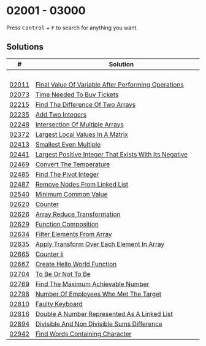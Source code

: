 # 02001 - 03000

Press <kbd>Control</kbd> + <kbd>F</kbd> to search for anything you want.

## Solutions
| # | Solution | Topic | Difficulty |
| --- | --- | --- | --- |
| | &emsp;&emsp;&emsp;&emsp;&emsp;&emsp;&emsp;&emsp;&emsp;&emsp;&emsp;&emsp;&emsp;&emsp;&emsp;&emsp;&emsp;&emsp;&emsp;&emsp;&emsp;&emsp;&emsp;&emsp;&emsp;&emsp;&emsp;&emsp; | &emsp;&emsp;&emsp;&emsp;&emsp;&emsp;&emsp;&emsp;&emsp;&emsp; | |  
| [02011](https://leetcode.com/problems/final-value-of-variable-after-performing-operations/) | [Final Value Of Variable After Performing Operations](02001-02100/02011-final-value-of-variable-after-performing-operations.cpp) | `String` | Easy |  
| [02073](https://leetcode.com/problems/time-needed-to-buy-tickets/) | [Time Needed To Buy Tickets](02001-02100/02073-time-needed-to-buy-tickets.cpp) | `Array` | Easy |  
| [02215](https://leetcode.com/problems/find-the-difference-of-two-arrays/) | [Find The Difference Of Two Arrays](02201-02300/02215-find-the-difference-of-two-arrays.cpp) | `Hashmap` | Easy |  
| [02235](https://leetcode.com/problems/add-two-integers/) | [Add Two Integers](02201-02300/02235-add-two-integers.cpp) | `Math` | Easy |  
| [02248](https://leetcode.com/problems/intersection-of-multiple-arrays/) | [Intersection Of Multiple Arrays](02201-02300/02248-intersection-of-multiple-arrays.cpp) | `Hashmap` | Easy |  
| [02372](https://leetcode.com/problems/largest-local-values-in-a-matrix/) | [Largest Local Values In A Matrix](02301-02400/02372-largest-local-values-in-a-matrix.cpp) | `Array` | Easy |  
| [02413](https://leetcode.com/problems/smallest-even-multiple/) | [Smallest Even Multiple](02401-02500/02413-smallest-even-multiple.cpp) | `Number-Theory` | Easy |  
| [02441](https://leetcode.com/problems/largest-positive-integer-that-exists-with-its-negative/) | [Largest Positive Integer That Exists With Its Negative](02401-02500/02441-largest-positive-integer-that-exists-with-its-negative.cpp) | `Hashmap` | Easy |  
| [02469](https://leetcode.com/problems/convert-the-temperature/) | [Convert The Temperature](02401-02500/02469-convert-the-temperature.cpp) | `Math` | Easy |  
| [02485](https://leetcode.com/problems/find-the-pivot-integer/) | [Find The Pivot Integer](02401-02500/02485-find-the-pivot-integer.cpp) | `Math` | Easy |  
| [02487](https://leetcode.com/problems/remove-nodes-from-linked-list/) | [Remove Nodes From Linked List](02401-02500/02487-remove-nodes-from-linked-list.cpp) | `Linked-List` | Medium |  
| [02540](https://leetcode.com/problems/minimum-common-value/) | [Minimum Common Value](02501-02600/02540-minimum-common-value.cpp) | `Two-Pointers` | Easy |  
| [02620](https://leetcode.com/problems/counter/) | [Counter](02601-02700/02620-counter.ts) | `Typescript` | Easy |  
| [02626](https://leetcode.com/problems/array-reduce-transformation/) | [Array Reduce Transformation](02601-02700/02626-array-reduce-transformation.ts) | `Typescript` | Easy |  
| [02629](https://leetcode.com/problems/function-composition/) | [Function Composition](02601-02700/02629-function-composition.ts) | `Typescript` | Easy |  
| [02634](https://leetcode.com/problems/filter-elements-from-array/) | [Filter Elements From Array](02601-02700/02634-filter-elements-from-array.ts) | `Typescript` | Easy |  
| [02635](https://leetcode.com/problems/apply-transform-over-each-element-in-array/) | [Apply Transform Over Each Element In Array](02601-02700/02635-apply-transform-over-each-element-in-array.ts) | `Typescript` | Easy |  
| [02665](https://leetcode.com/problems/counter-ii/) | [Counter Ii](02601-02700/02665-counter-ii.ts) | `Typescript` | Easy |  
| [02667](https://leetcode.com/problems/create-hello-world-function/) | [Create Hello World Function](02601-02700/02667-create-hello-world-function.ts) | `Typescript` | Easy |  
| [02704](https://leetcode.com/problems/to-be-or-not-to-be/) | [To Be Or Not To Be](02701-02800/02704-to-be-or-not-to-be.ts) | `Typescript` | Easy |  
| [02769](https://leetcode.com/problems/find-the-maximum-achievable-number/) | [Find The Maximum Achievable Number](02701-02800/02769-find-the-maximum-achievable-number.cpp) | `Math` | Easy |  
| [02798](https://leetcode.com/problems/number-of-employees-who-met-the-target/) | [Number Of Employees Who Met The Target](02701-02800/02798-number-of-employees-who-met-the-target.cpp) | `Array` | Easy |  
| [02810](https://leetcode.com/problems/faulty-keyboard/) | [Faulty Keyboard](02801-02900/02810-faulty-keyboard.cpp) | `String` | Easy |  
| [02816](https://leetcode.com/problems/double-a-number-represented-as-a-linked-list/) | [Double A Number Represented As A Linked List](02801-02900/02816-double-a-number-represented-as-a-linked-list.cpp) | `Linked-List` | Medium |  
| [02894](https://leetcode.com/problems/divisible-and-non-divisible-sums-difference/) | [Divisible And Non Divisible Sums Difference](02801-02900/02894-divisible-and-non-divisible-sums-difference.cpp) | `Math` | Easy |  
| [02942](https://leetcode.com/problems/find-words-containing-character/) | [Find Words Containing Character](02901-03000/02942-find-words-containing-character.cpp) | `Array` | Easy |  